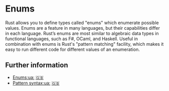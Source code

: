 # Enums

Rust allows you to define types called "enums" which enumerate possible values.
Enums are a feature in many languages, but their capabilities differ in each language. Rust’s enums are most similar to algebraic data types in functional languages, such as F#, OCaml, and Haskell.
Useful in combination with enums is Rust's "pattern matching" facility, which makes it easy to run different code for different values of an enumeration.

## Further information

- [Enums](https://doc.rust-lang.org/book/ch06-00-enums.html)[:ua:](https://rustlangua.github.io/rustbookua.github.io/ch06-00-enums.html) [:uk:](https://doc.rust-lang.org/stable/book/ch06-00-enums.html)
- [Pattern syntax](https://doc.rust-lang.org/book/ch18-03-pattern-syntax.html)[:ua:](https://rustlangua.github.io/rustbookua.github.io/ch18-03-pattern-syntax.html) [:uk:](https://doc.rust-lang.org/stable/book/ch18-03-pattern-syntax.html)
